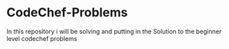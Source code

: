 # CodeChef-Problems
In this repository i will be solving and putting in the Solution to the beginner level codechef problems
